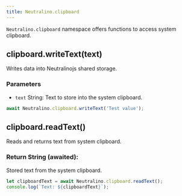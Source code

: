 ```yaml
---
title: Neutralino.clipboard
---
```


`Neutralino.clipboard` namespace offers functions to access system clipboard.

## clipboard.writeText(text)
Writes data into Neutralinojs shared storage. 

### Parameters

- `text` String: Text to store into the system clipboard.

```js
await Neutralino.clipboard.writeText('Test value');
```

## clipboard.readText()
Reads and returns text from system clipboard. 

### Return String (awaited):
Stored text from the system clipboard.


```js
let clipboardText = await Neutralino.clipboard.readText();
console.log(`Text: ${clipboardText}`);
```
